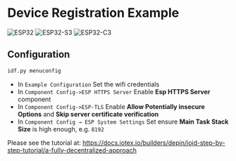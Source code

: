 # Device Registration Example

![ESP32](https://img.shields.io/badge/ESP32-Tested-brightgreen)  ![ESP32-S3](https://img.shields.io/badge/ESP32--S3-Tested-brightgreen)  ![ESP32-C3](https://img.shields.io/badge/ESP32--C3-Tested-brightgreen) 

## Configuration

```sh
idf.py menuconfig
```
- In `Example Configuration` Set the wifi credentials 
- In `Component Config->ESP HTTPS Server` Enable **Esp HTTPS Server** component 
- In `Component Config->ESP-TLS` Enable **Allow Potentially insecure Options** and **Skip server certificate verification**
- In `Component Config → ESP System Settings` Set ensure **Main Task Stack Size** is high enough, e.g. `8192`    

Please see the tutorial at: https://docs.iotex.io/builders/depin/ioid-step-by-step-tutorial/a-fully-decentralized-approach
